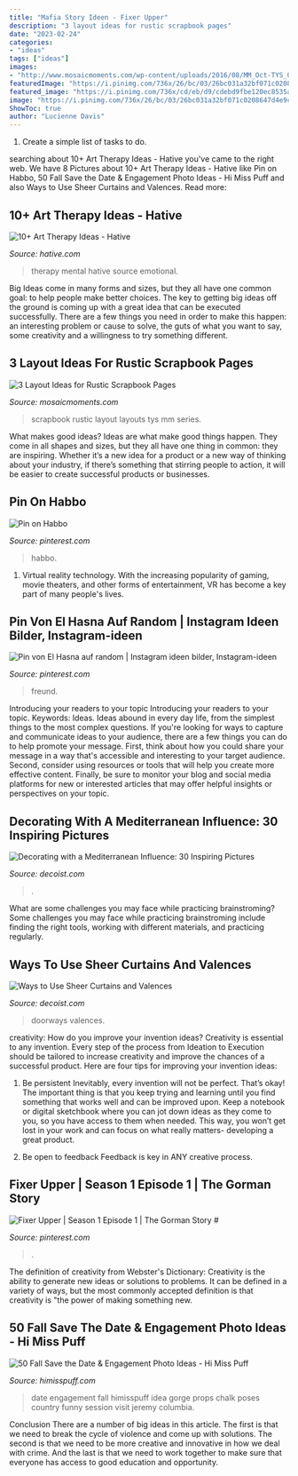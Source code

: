 ```yaml
---
title: "Mafia Story Ideen - Fixer Upper"
description: "3 layout ideas for rustic scrapbook pages"
date: "2023-02-24"
categories:
- "ideas"
tags: ["ideas"]
images:
- "http://www.mosaicmoments.com/wp-content/uploads/2016/08/MM_Oct-TYS_006-1024x768.jpg"
featuredImage: "https://i.pinimg.com/736x/26/bc/03/26bc031a32bf071c0208647d4e9ce1ab.jpg"
featured_image: "https://i.pinimg.com/736x/cd/eb/d9/cdebd9fbe120ec8535ab2b35915eb908.jpg"
image: "https://i.pinimg.com/736x/26/bc/03/26bc031a32bf071c0208647d4e9ce1ab.jpg"
ShowToc: true
author: "Lucienne Davis"
---
```



1. Create a simple list of tasks to do.

	

		
searching about 10+ Art Therapy Ideas - Hative you've came to the right web. We have 8 Pictures about 10+ Art Therapy Ideas - Hative like Pin on Habbo, 50 Fall Save the Date &amp; Engagement Photo Ideas - Hi Miss Puff and also Ways to Use Sheer Curtains and Valences. Read more:
		
    
## 10+ Art Therapy Ideas - Hative

<img loading=lazy src="https://hative.com/wp-content/uploads/2014/05/art-therapy-ideas/12-art-therapy-ideas.jpg" onerror="this.onerror=null;this.src='https://tse1.mm.bing.net/th?id=OIP.7hIxjGXegd7aaFnlzaj2qAAAAA&amp;pid=15.1';" alt="10+ Art Therapy Ideas - Hative">

_Source: hative.com_

>therapy mental hative source emotional. 

	

Big Ideas come in many forms and sizes, but they all have one common goal: to help people make better choices. The key to getting big ideas off the ground is coming up with a great idea that can be executed successfully. There are a few things you need in order to make this happen: an interesting problem or cause to solve, the guts of what you want to say, some creativity and a willingness to try something different.

    
## 3 Layout Ideas For Rustic Scrapbook Pages

<img loading=lazy src="http://www.mosaicmoments.com/wp-content/uploads/2016/08/MM_Oct-TYS_006-1024x768.jpg" onerror="this.onerror=null;this.src='https://tse2.mm.bing.net/th?id=OIP.qx6oFsad5AQJwtCqI28wMgHaFj&amp;pid=15.1';" alt="3 Layout Ideas for Rustic Scrapbook Pages">

_Source: mosaicmoments.com_

>scrapbook rustic layout layouts tys mm series. 

	

What makes good ideas?
Ideas are what make good things happen. They come in all shapes and sizes, but they all have one thing in common: they are inspiring. Whether it’s a new idea for a product or a new way of thinking about your industry, if there’s something that stirring people to action, it will be easier to create successful products or businesses.

    
## Pin On Habbo

<img loading=lazy src="https://i.pinimg.com/736x/26/bc/03/26bc031a32bf071c0208647d4e9ce1ab.jpg" onerror="this.onerror=null;this.src='https://tse4.mm.bing.net/th?id=OIP.HOFWr1dSDlbaPwFzb1NUoAHaIX&amp;pid=15.1';" alt="Pin on Habbo">

_Source: pinterest.com_

>habbo. 

	

1. Virtual reality technology. With the increasing popularity of gaming, movie theaters, and other forms of entertainment, VR has become a key part of many people's lives.

    
## Pin Von El Hasna Auf Random | Instagram Ideen Bilder, Instagram-ideen

<img loading=lazy src="https://i.pinimg.com/originals/69/8e/4e/698e4eb786b93c3780fe9a1d9fecc8d1.png" onerror="this.onerror=null;this.src='https://tse1.mm.bing.net/th?id=OIP.40cxsXhlomevKXAs8Edl7wHaNJ&amp;pid=15.1';" alt="Pin von El Hasna auf random | Instagram ideen bilder, Instagram-ideen">

_Source: pinterest.com_

>freund. 

	

Introducing your readers to your topic
Introducing your readers to your topic. Keywords: Ideas. Ideas abound in every day life, from the simplest things to the most complex questions. If you're looking for ways to capture and communicate ideas to your audience, there are a few things you can do to help promote your message. First, think about how you could share your message in a way that's accessible and interesting to your target audience. Second, consider using resources or tools that will help you create more effective content. Finally, be sure to monitor your blog and social media platforms for new or interested articles that may offer helpful insights or perspectives on your topic.

    
## Decorating With A Mediterranean Influence: 30 Inspiring Pictures

<img loading=lazy src="https://cdn.decoist.com/wp-content/uploads/2012/07/mediterranean-decorating-ideas.jpg" onerror="this.onerror=null;this.src='https://tse3.mm.bing.net/th?id=OIP.GbY4OirEGvJtN_Bo8RUmLwHaE6&amp;pid=15.1';" alt="Decorating with a Mediterranean Influence: 30 Inspiring Pictures">

_Source: decoist.com_

>. 

	

What are some challenges you may face while practicing brainstroming?
Some challenges you may face while practicing brainstroming include finding the right tools, working with different materials, and practicing regularly.

    
## Ways To Use Sheer Curtains And Valences

<img loading=lazy src="https://cdn.decoist.com/wp-content/uploads/2013/10/modern-doorways-curtains-in-white.jpg" onerror="this.onerror=null;this.src='https://tse4.mm.bing.net/th?id=OIP.Bn94qr-rLfFOr9xStNOCFwHaJZ&amp;pid=15.1';" alt="Ways to Use Sheer Curtains and Valences">

_Source: decoist.com_

>doorways valences. 

	

creativity: How do you improve your invention ideas?
Creativity is essential to any invention. Every step of the process from Ideation to Execution should be tailored to increase creativity and improve the chances of a successful product. Here are four tips for improving your invention ideas:
1. Be persistent
Inevitably, every invention will not be perfect. That’s okay! The important thing is that you keep trying and learning until you find something that works well and can be improved upon. Keep a notebook or digital sketchbook where you can jot down ideas as they come to you, so you have access to them when needed. This way, you won’t get lost in your work and can focus on what really matters- developing a great product.

2. Be open to feedback
Feedback is key in ANY creative process.

    
## Fixer Upper | Season 1 Episode 1 | The Gorman Story #

<img loading=lazy src="https://i.pinimg.com/736x/cd/eb/d9/cdebd9fbe120ec8535ab2b35915eb908.jpg" onerror="this.onerror=null;this.src='https://tse2.mm.bing.net/th?id=OIP.JQb6W-zsraUGSgjdRC-bfQHaE7&amp;pid=15.1';" alt="Fixer Upper | Season 1 Episode 1 | The Gorman Story #">

_Source: pinterest.com_

>. 

	

The definition of creativity from Webster's Dictionary:
Creativity is the ability to generate new ideas or solutions to problems. It can be defined in a variety of ways, but the most commonly accepted definition is that creativity is "the power of making something new.

    
## 50 Fall Save The Date &amp; Engagement Photo Ideas - Hi Miss Puff

<img loading=lazy src="http://www.himisspuff.com/wp-content/uploads/2016/08/Fall-Engagement-Photo-Save-The-Date-Ideas-2.jpg" onerror="this.onerror=null;this.src='https://tse1.mm.bing.net/th?id=OIP.Nvulv3Q4pG0l_2EwUh1UIwHaLH&amp;pid=15.1';" alt="50 Fall Save the Date &amp; Engagement Photo Ideas - Hi Miss Puff">

_Source: himisspuff.com_

>date engagement fall himisspuff idea gorge props chalk poses country funny session visit jeremy columbia. 

	

Conclusion
There are a number of big ideas in this article. The first is that we need to break the cycle of violence and come up with solutions. The second is that we need to be more creative and innovative in how we deal with crime. And the last is that we need to work together to make sure that everyone has access to good education and opportunity.

